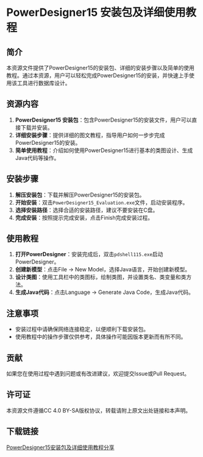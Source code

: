 # PowerDesigner15 安装包及详细使用教程

## 简介
本资源文件提供了PowerDesigner15的安装包、详细的安装步骤以及简单的使用教程。通过本资源，用户可以轻松完成PowerDesigner15的安装，并快速上手使用该工具进行数据库设计。

## 资源内容
1. **PowerDesigner15 安装包**：包含PowerDesigner15的安装文件，用户可以直接下载并安装。
2. **详细安装步骤**：提供详细的图文教程，指导用户如何一步步完成PowerDesigner15的安装。
3. **简单使用教程**：介绍如何使用PowerDesigner15进行基本的类图设计、生成Java代码等操作。

## 安装步骤
1. **解压安装包**：下载并解压PowerDesigner15的安装包。
2. **开始安装**：双击`PowerDesigner15_Evaluation.exe`文件，启动安装程序。
3. **选择安装路径**：选择合适的安装路径，建议不要安装在C盘。
4. **完成安装**：按照提示完成安装，点击Finish完成安装过程。

## 使用教程
1. **打开PowerDesigner**：安装完成后，双击`pdshell115.exe`启动PowerDesigner。
2. **创建新模型**：点击File -> New Model，选择Java语言，开始创建新模型。
3. **设计类图**：使用工具栏中的类图标，绘制类图，并设置类名、类变量和类方法。
4. **生成Java代码**：点击Language -> Generate Java Code，生成Java代码。

## 注意事项
- 安装过程中请确保网络连接稳定，以便顺利下载安装包。
- 使用教程中的操作步骤仅供参考，具体操作可能因版本更新而有所不同。

## 贡献
如果您在使用过程中遇到问题或有改进建议，欢迎提交Issue或Pull Request。

## 许可证
本资源文件遵循CC 4.0 BY-SA版权协议，转载请附上原文出处链接和本声明。

## 下载链接

[PowerDesigner15安装包及详细使用教程分享](https://pan.quark.cn/s/ca1f2f0b79c1)